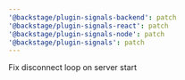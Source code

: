 ```yaml
---
'@backstage/plugin-signals-backend': patch
'@backstage/plugin-signals-react': patch
'@backstage/plugin-signals-node': patch
'@backstage/plugin-signals': patch
---
```


Fix disconnect loop on server start
